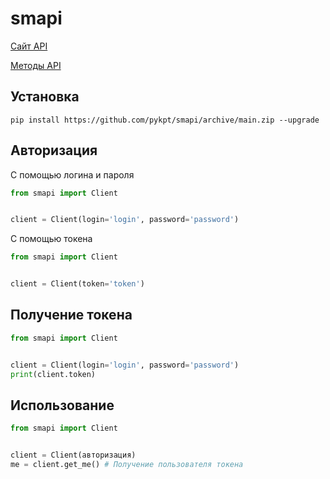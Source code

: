 # smapi

[Сайт API](https://api.school.mosreg.ru/)

[Методы API](https://api.school.mosreg.ru/partners/swagger/ui/index)

## Установка
```
pip install https://github.com/pykpt/smapi/archive/main.zip --upgrade
```
## Авторизация
С помощью логина и пароля
```py
from smapi import Client


client = Client(login='login', password='password')
```
С помощью токена
```py
from smapi import Client


client = Client(token='token')
```
## Получение токена
```py
from smapi import Client


client = Client(login='login', password='password')
print(client.token)
```
## Использование
```py
from smapi import Client


client = Client(авторизация)
me = client.get_me() # Получение пользователя токена
```
